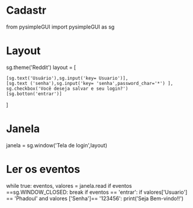 # Cadastr
from pysimpleGUI import pysimpleGUI as sg

# Layout
sg.theme('Reddit')
layout = [

    [sg.text('Usuário'),sg.input('key= Usuario')],
    [sg.text ('senha'),sg.input('key= 'senha',password_char='*') ],
    sg.checkbox('Você deseja salvar e seu login?')
    [sg.botton('entrar')]
]
# Janela
janela = sg.window('Tela de login',layout)
# Ler os eventos
while true:
    eventos, valores = janela.read
    if eventos ==sg.WINDOW_CLOSED:
        break
        if eventos == 'entrar':
            if valores['Usuario'] == 'Phadoul' and valores ['Senha']==
            '123456':
            print('Seja Bem-vindo!!')
